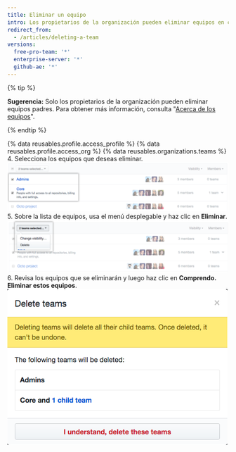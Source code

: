 ```yaml
---
title: Eliminar un equipo
intro: Los propietarios de la organización pueden eliminar equipos en cualquier momento desde la página de configuración del equipo.
redirect_from:
  - /articles/deleting-a-team
versions:
  free-pro-team: '*'
  enterprise-server: '*'
  github-ae: '*'
---
```


{% tip %}

**Sugerencia:** Solo los propietarios de la organización pueden eliminar equipos padres. Para obtener más información, consulta "[Acerca de los equipos](/articles/about-teams)".

{% endtip %}

{% data reusables.profile.access_profile %}
{% data reusables.profile.access_org %}
{% data reusables.organizations.teams %}
4. Selecciona los equipos que deseas eliminar. ![Lista de miembros con dos equipos seleccionados](/assets/images/help/teams/list-of-teams-selected.png)
5. Sobre la lista de equipos, usa el menú desplegable y haz clic en **Eliminar**. ![Menú desplegable con opción para cambiar la visibilidad del equipo](/assets/images/help/teams/team-bulk-management-options.png)
6. Revisa los equipos que se eliminarán y luego haz clic en **Comprendo. Eliminar estos equipos**. ![Lista de equipos que se eliminarán y botón Eliminar equipos](/assets/images/help/teams/confirm-delete-teams-bulk.png)
